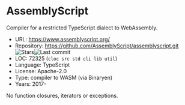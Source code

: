 # AssemblyScript

Compiler for a restricted TypeScript dialect to WebAssembly.

* URL:        https://www.assemblyscript.org/
* Repository: https://github.com/AssemblyScript/assemblyscript.git <img src="https://img.shields.io/github/stars/AssemblyScript/assemblyscript?label=&style=flat-square" alt="Stars"><img src="https://img.shields.io/github/last-commit/AssemblyScript/assemblyscript?label=&style=flat-square" alt="Last commit">
* LOC:        72325 (`cloc src std cli lib util`)
* Language:   TypeScript
* License:    Apache-2.0
* Type:       compiler to WASM (via Binaryen)
* Years:      2017-

No function closures, iterators or exceptions.
